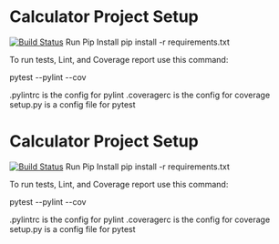 # Calculator Project Setup
[![Build Status](https://app.travis-ci.com/Tanv08/calc2.svg?branch=main)](https://app.travis-ci.com/Tanv08/calc2)
Run Pip Install
pip install -r requirements.txt

To run tests, Lint, and Coverage report use this command:

pytest  --pylint --cov

.pylintrc is the config for pylint
.coveragerc is the config for coverage
setup.py is a config file for pytest


# Calculator Project Setup
[![Build Status](https://app.travis-ci.com/Tanv08/calc2_division.svg?branch=main)](https://app.travis-ci.com/Tanv08/calc2_division)
Run Pip Install
pip install -r requirements.txt

To run tests, Lint, and Coverage report use this command:

pytest  --pylint --cov

.pylintrc is the config for pylint
.coveragerc is the config for coverage
setup.py is a config file for pytest




